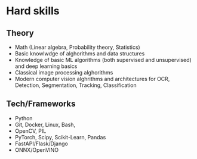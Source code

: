 # Hard skills

## Theory
- Math (Linear algebra, Probability theory, Statistics)
- Basic knowlwdge of alghorithms and data structures
- Knowledge of basic ML algorithms (both supervised and unsupervised) and deep learning basics 
- Classical image processing alghorithms
- Modern computer vision alghrithms and architectures for OCR, Detection, Segmentation, Tracking, Classification
  
## Tech/Frameworks
- Python
- Git, Docker, Linux, Bash,
- OpenCV, PIL
- PyTorch, Scipy, Scikit-Learn, Pandas
- FastAPI/Flask/Django
- ONNX/OpenVINO
